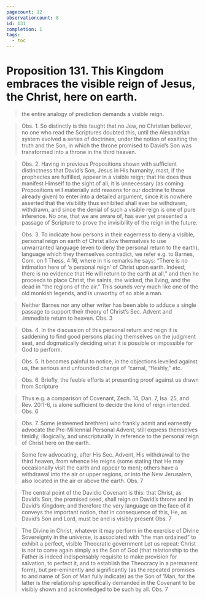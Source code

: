 ```yaml
---
pagecount: 12
observationcount: 8
id: 131
completion: 1
tags:
  - toc
---
```

# Proposition 131. This Kingdom embraces the visible reign of Jesus, the Christ, here on earth.

>the entire analogy of prediction demands a visible reign.

>Obs. 1. So distinctly is this taught that no Jew, no Christian believer, no one who read the Scriptures doubted this, until the Alexandrian system evolved a series of doctrines, under the notion of exalting the truth and the Son, in which the throne promised to David’s Son was transformed into a throne in the third heaven.

>Obs. 2. Having in previous Propositions shown with sufficient distinctness that David’s Son, Jesus in His humanity, mast, if the prophecies are fulfilled, appear in a visible reign; that He does thus manifest Himself to the sight of all, it is unnecessary (as coming Propositions will materially add reasons for our doctrine to those already given) to enter into a detailed argument, since it is nowhere asserted that the visibility thus exhibited shall ever be withdrawn, withdrawn, and since the denial of such a visible reign is one of pure inference. No one, that we are aware of, has ever yet presented a passage of Scripture to prove the invisibility of the reign in the future.

>Obs. 3. To indicate how persons in their eagerness to deny a visible, personal reign on earth of Christ allow themselves to use unwarranted language (even to deny the personal return to the earth), language which they themselves contradict, we refer e.g. to Barnes, Com. on 1 Thess. 4:16, where in his remarks he says: “There is no intimation here of ‘a personal reign’ of Christ upon earth. Indeed, there is no evidence that He will return to the earth at all,” and then he proceeds to place Christ, the saints, the wicked, the living, and the dead in “the regions of the air.” This sounds very much like one of the old monkish legends, and is unworthy of so able a man.

>Neither Barnes nor any other writer has been able to adduce a single passage to support their theory of Christ’s Sec. Advent and .immediate return to heaven.
>Obs. 3

>Obs. 4. In the discussion of this personal return and reign it is saddening to find good persons placing themselves on the judgment seat, and dogmatically deciding what it is possible or impossible for God to perform.

>Obs. 5. It becomes painful to notice, in the objections levelled against us, the serious and unfounded change of “carnal, “fleshly,” etc.

>Obs. 6. Briefly, the feeble efforts at presenting proof against us drawn from Scripture

>Thus e.g. a comparison of Covenant, Zech. 14, Dan. 7, Isa. 25, and Rev. 20:1-6, is alone sufficient to decide the kind of reign intended.
>Obs. 6

>Obs. 7. Some (esteemed brethren) who frankly admit and earnestly advocate the Pre-Millennial Personal Advent, still express themselves timidly, illogically, and unscripturally in reference to the personal reign of Christ here on the earth.

>Some few advocating, after His Sec. Advent, His withdrawal to the third heaven, from whence He reigns (some stating that He may occasionally visit the earth and appear to men); others have a withdrawal into the air or upper regions, or into the New Jerusalem, also located in the air or above the earth.
>Obs. 7

>The central point of the Davidic Covenant is this: that Christ, as David’s Son, the promised seed, shall reign on David’s throne and in David’s Kingdom; and therefore the very language on the face of it conveys the important notion, that in consequence of this, He, as David’s Son and Lord, must be and is visibly present
>Obs. 7

>The Divine in Christ, whatever it may perform in the exercise of Divine Sovereignty in the universe, is associated with “the man ordained” to exhibit a perfect, visible Theocratic government Let us repeat: Christ is not to come again simply as the Son of God (that relationship to the Father is indeed indispensably requisite to make provision for salvation, to perfect it, and to establish the Theocracy in a permanent form), but pre-eminently and significantly (as the repeated promises to and name of Son of Man fully indicate) as the Son of ’Man, for the latter is the relationship specifically demanded in the Covenant to be visibly shown and acknowledged to be such by all.
>Obs. 7

